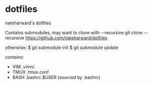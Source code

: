 # dotfiles
nateharward's dotfiles

Contains submodules, may want to clone with --recursive
git clone --recursive https://github.com/nateharward/dotfiles

otherwise:
$ git submodule init
$ git submodule update


contains:
* VIM .vimrc
* TMUX .tmux.conf
* BASH .bashrc.$USER (sourced by .bashrc)
